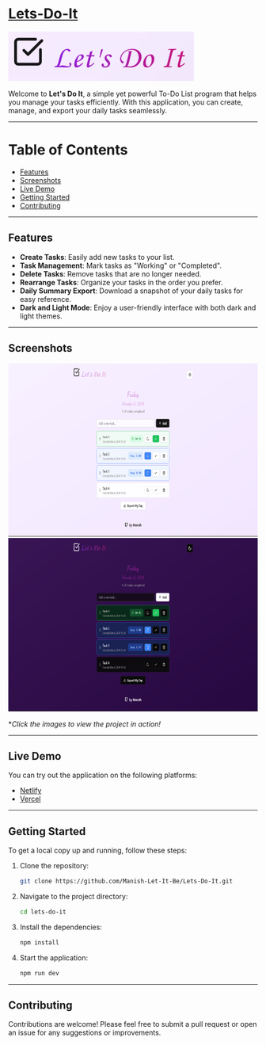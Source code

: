 # [Lets-Do-It](https://taskhandle.netlify.app/)
<!--
![Vercel Deploy](https://deploy-badge.vercel.app/vercel/reactions-demo?style=for-the-badge)
![Netlify Deploy](http://img.shields.io/netlify/e6d5a4e0-dee1-4261-833e-2f47f509c68f?style=for-the-badge&logo=netlify)
-->
<a href="https://taskhandlerr.vercel.app/">
    <img src="LetsDoItTitle.gif" alt="Lets Do It User Interface" height="100">
</a>

Welcome to **Let's Do It**, a simple yet powerful To-Do List program that helps you manage your tasks efficiently. With this application, you can create, manage, and export your daily tasks seamlessly.

---

# Table of Contents

- [Features](#features)
- [Screenshots](#screenshots)
- [Live Demo](#live-demo)
- [Getting Started](#getting-started)
- [Contributing](#contributing)

---

## Features

- **Create Tasks**: Easily add new tasks to your list.
- **Task Management**: Mark tasks as "Working" or "Completed".
- **Delete Tasks**: Remove tasks that are no longer needed.
- **Rearrange Tasks**: Organize your tasks in the order you prefer.
- **Daily Summary Export**: Download a snapshot of your daily tasks for easy reference.
- **Dark and Light Mode**: Enjoy a user-friendly interface with both dark and light themes.

---

## Screenshots

<a href="https://taskhandlerr.vercel.app/">
    <img src="Light_UI.png" alt="Light Mode" height="350">
</a>

<a href="https://taskhandlerr.vercel.app/">
    <img src="Dark_UI.png" alt="Light Mode" height="350">
</a>


**Click the images to view the project in action!*

---

## Live Demo

You can try out the application on the following platforms:

- [Netlify](https://taskhandle.netlify.app/)
- [Vercel](https://taskhandlerr.vercel.app/)

---

## Getting Started

To get a local copy up and running, follow these steps:

1. Clone the repository:
   ```bash
   git clone https://github.com/Manish-Let-It-Be/Lets-Do-It.git
   ```
2. Navigate to the project directory:
   ```bash
   cd lets-do-it
   ```
3. Install the dependencies:
   ```bash
   npm install
   ```
4. Start the application:
   ```bash
   npm run dev
   ```

---

## Contributing

Contributions are welcome! Please feel free to submit a pull request or open an issue for any suggestions or improvements.



